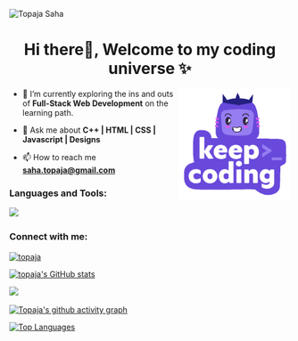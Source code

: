 
![Topaja Saha](https://github.com/topaja/topaja/assets/87275904/8ac71bd5-586b-46a3-ad31-cef8c9d95eaf)

<h1 align="center">Hi there👋, Welcome to my coding universe ✨</h1>

<!--<img align="right" alt="Coding" width="400" src="https://cdn.dribbble.com/userupload/3004204/file/original-a03b5e672824cdc769fe1c0ce574d6d8.gif" />-->
<!--<img align="right" alt="Coding" width="400" src="https://miro.medium.com/max/1400/0*yBvA5CnEX3Sd4aod.gif"> -->
<img align="right" alt="Coding" width="200" src="https://raw.githubusercontent.com/03prashantpk/03prashantpk/main/assets/keep_coding.gif">


- 🌱 I’m currently exploring the ins and outs of **Full-Stack Web Development** on the learning path.

- 💬 Ask me about **C++  |  HTML  | CSS  |  Javascript  |  Designs**

- 📫 How to reach me **saha.topaja@gmail.com**


  
<h3 align="left">Languages and Tools:</h3>
<p align="left">
  <a href="https://skillicons.dev"><img src="https://skillicons.dev/icons?i=git,github,c,cpp,html,css,js,figma,xd" /></a>
</p>

<h3 align="left">Connect with me:</h3>
<p align="left">
<a href="https://www.linkedin.com/in/topajas/" target="blank"><img align="center" src="https://raw.githubusercontent.com/rahuldkjain/github-profile-readme-generator/master/src/images/icons/Social/linked-in-alt.svg" alt="topaja" height="30" width="40" /></a>
</p>


<a href="https://github.com/topaja"><img src="https://github-readme-stats.vercel.app/api?username=topaja&show_icons=true&hide=&count_private=true&title_color=a855f7&text_color=ffffff&icon_color=6366f1&bg_color=000000&hide_border=true&show_icons=true" alt="topaja's GitHub stats" /></a>

<a href="https://github.com/topaja"><img src="https://github-readme-streak-stats.herokuapp.com/?user=topaja&stroke=ffffff&background=000000&ring=a855f7&fire=a855f7&currStreakNum=ffffff&currStreakLabel=a855f7&sideNums=ffffff&sideLabels=ffffff&dates=ffffff&hide_border=true" /></a>


[![Topaja's github activity graph](https://github-readme-activity-graph.vercel.app/graph?username=topaja&theme=gotham)](https://github.com/ashutosh00710/github-readme-activity-graph)

<a href="https://github.com/topaja" align="left"><img src="https://github-readme-stats.vercel.app/api/top-langs/?username=topaja&langs_count=10&title_color=a855f7&text_color=ffffff&icon_color=6366f1&bg_color=000000&hide_border=true&locale=en&custom_title=Top%20%Languages" alt="Top Languages" /></a>
